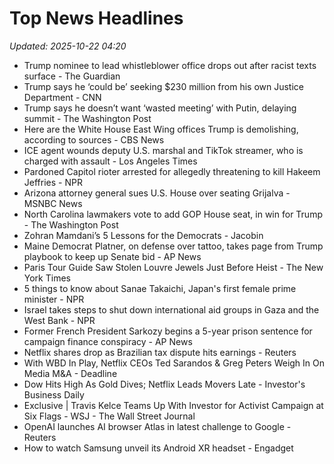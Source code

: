 # Top News Headlines

_Updated: 2025-10-22 04:20_

- Trump nominee to lead whistleblower office drops out after racist texts surface - The Guardian
- Trump says he ‘could be’ seeking $230 million from his own Justice Department - CNN
- Trump says he doesn’t want ‘wasted meeting’ with Putin, delaying summit - The Washington Post
- Here are the White House East Wing offices Trump is demolishing, according to sources - CBS News
- ICE agent wounds deputy U.S. marshal and TikTok streamer, who is charged with assault - Los Angeles Times
- Pardoned Capitol rioter arrested for allegedly threatening to kill Hakeem Jeffries - NPR
- Arizona attorney general sues U.S. House over seating Grijalva - MSNBC News
- North Carolina lawmakers vote to add GOP House seat, in win for Trump - The Washington Post
- Zohran Mamdani’s 5 Lessons for the Democrats - Jacobin
- Maine Democrat Platner, on defense over tattoo, takes page from Trump playbook to keep up Senate bid - AP News
- Paris Tour Guide Saw Stolen Louvre Jewels Just Before Heist - The New York Times
- 5 things to know about Sanae Takaichi, Japan's first female prime minister - NPR
- Israel takes steps to shut down international aid groups in Gaza and the West Bank - NPR
- Former French President Sarkozy begins a 5-year prison sentence for campaign finance conspiracy - AP News
- Netflix shares drop as Brazilian tax dispute hits earnings - Reuters
- With WBD In Play, Netflix CEOs Ted Sarandos & Greg Peters Weigh In On Media M&A - Deadline
- Dow Hits High As Gold Dives; Netflix Leads Movers Late - Investor's Business Daily
- Exclusive | Travis Kelce Teams Up With Investor for Activist Campaign at Six Flags - WSJ - The Wall Street Journal
- OpenAI launches AI browser Atlas in latest challenge to Google - Reuters
- How to watch Samsung unveil its Android XR headset - Engadget